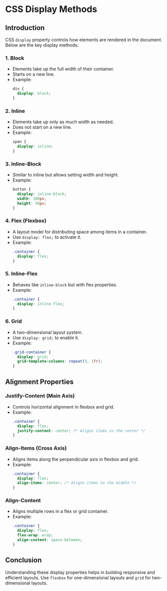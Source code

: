 # CSS Display Methods

## Introduction
CSS `display` property controls how elements are rendered in the document. Below are the key display methods:

### 1. Block
- Elements take up the full width of their container.
- Starts on a new line.
- Example:
  ```css
  div {
    display: block;
  }
  ```

### 2. Inline
- Elements take up only as much width as needed.
- Does not start on a new line.
- Example:
  ```css
  span {
    display: inline;
  }
  ```

### 3. Inline-Block
- Similar to inline but allows setting width and height.
- Example:
  ```css
  button {
    display: inline-block;
    width: 100px;
    height: 50px;
  }
  ```

### 4. Flex (Flexbox)
- A layout model for distributing space among items in a container.
- Use `display: flex;` to activate it.
- Example:
  ```css
  .container {
    display: flex;
  }
  ```

### 5. Inline-Flex
- Behaves like `inline-block` but with flex properties.
- Example:
  ```css
  .container {
    display: inline-flex;
  }
  ```

### 6. Grid
- A two-dimensional layout system.
- Use `display: grid;` to enable it.
- Example:
  ```css
  .grid-container {
    display: grid;
    grid-template-columns: repeat(3, 1fr);
  }
  ```

## Alignment Properties

### Justify-Content (Main Axis)
- Controls horizontal alignment in flexbox and grid.
- Example:
  ```css
  .container {
    display: flex;
    justify-content: center; /* Aligns items in the center */
  }
  ```

### Align-Items (Cross Axis)
- Aligns items along the perpendicular axis in flexbox and grid.
- Example:
  ```css
  .container {
    display: flex;
    align-items: center; /* Aligns items to the middle */
  }
  ```

### Align-Content
- Aligns multiple rows in a flex or grid container.
- Example:
  ```css
  .container {
    display: flex;
    flex-wrap: wrap;
    align-content: space-between;
  }
  ```

## Conclusion
Understanding these display properties helps in building responsive and efficient layouts. Use `flexbox` for one-dimensional layouts and `grid` for two-dimensional layouts.

